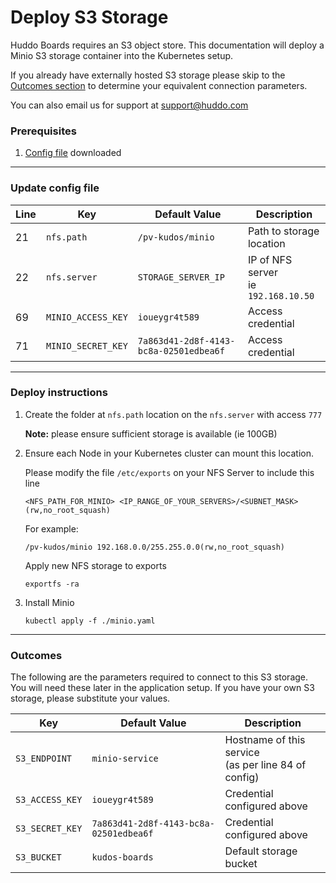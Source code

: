# Deploy S3 Storage

Huddo Boards requires an S3 object store. This documentation will deploy a Minio S3 storage container into the Kubernetes setup.

If you already have externally hosted S3 storage please skip to the [Outcomes section](minio.md#outcomes) to determine your equivalent connection parameters.

You can also email us for support at [support@huddo.com](mailto:support@huddo.com)

### Prerequisites

1. [Config file](../../assets/config/kubernetes/minio.yaml) downloaded

---

### Update config file

| Line | Key                | Default Value                          | Description                             |
| ---- | ------------------ | -------------------------------------- | --------------------------------------- |
| 21   | `nfs.path`         | `/pv-kudos/minio`                      | Path to storage location                |
| 22   | `nfs.server`       | `STORAGE_SERVER_IP`                    | IP of NFS server</br>ie `192.168.10.50` |
| 69   | `MINIO_ACCESS_KEY` | `ioueygr4t589`                         | Access credential                       |
| 71   | `MINIO_SECRET_KEY` | `7a863d41-2d8f-4143-bc8a-02501edbea6f` | Access credential                       |

---

### Deploy instructions

1.  Create the folder at `nfs.path` location on the `nfs.server` with access `777`

    **Note:** please ensure sufficient storage is available (ie 100GB)

1.  Ensure each Node in your Kubernetes cluster can mount this location.

    Please modify the file `/etc/exports` on your NFS Server to include this line

        <NFS_PATH_FOR_MINIO> <IP_RANGE_OF_YOUR_SERVERS>/<SUBNET_MASK>(rw,no_root_squash)

    For example:

        /pv-kudos/minio 192.168.0.0/255.255.0.0(rw,no_root_squash)

    Apply new NFS storage to exports

        exportfs -ra

1.  Install Minio

        kubectl apply -f ./minio.yaml

---

### Outcomes

The following are the parameters required to connect to this S3 storage. You will need these later in the application setup. If you have your own S3 storage, please substitute your values.

| Key             | Default Value                          | Description                                             |
| --------------- | -------------------------------------- | ------------------------------------------------------- |
| `S3_ENDPOINT`   | `minio-service`                        | Hostname of this service</br>(as per line 84 of config) |
| `S3_ACCESS_KEY` | `ioueygr4t589`                         | Credential configured above                             |
| `S3_SECRET_KEY` | `7a863d41-2d8f-4143-bc8a-02501edbea6f` | Credential configured above                             |
| `S3_BUCKET`     | `kudos-boards`                         | Default storage bucket                                  |
